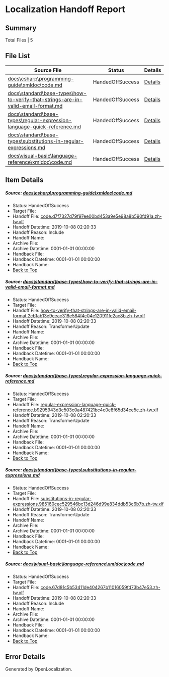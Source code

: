 # <a name='report-top'></a> Localization Handoff Report

## Summary
 Total Files | 5

## File List
 Source File | Status | Details 
 ----------- | ------ | ------- 
 [docs\csharp\programming-guide\xmldoc\code.md](https://github.com/OpenLocalizationTestOrg/docs/blob/f9ae43c1cac88dc83fee07b26d8333501f574532/docs/csharp/programming-guide/xmldoc/code.md) | HandedOffSuccess | [Details](#1c19f6060398483fc0c2140ee98687b315af91492087)
 [docs\standard\base-types\how-to-verify-that-strings-are-in-valid-email-format.md](https://github.com/OpenLocalizationTestOrg/docs/blob/f9ae43c1cac88dc83fee07b26d8333501f574532/docs/standard/base-types/how-to-verify-that-strings-are-in-valid-email-format.md) | HandedOffSuccess | [Details](#78210f9f007060551130812fcb5a9cd5b4728adc11875)
 [docs\standard\base-types\regular-expression-language-quick-reference.md](https://github.com/OpenLocalizationTestOrg/docs/blob/f9ae43c1cac88dc83fee07b26d8333501f574532/docs/standard/base-types/regular-expression-language-quick-reference.md) | HandedOffSuccess | [Details](#9224e78a422b20f33f19d05e43ed1e2ec8d1c5ce11889)
 [docs\standard\base-types\substitutions-in-regular-expressions.md](https://github.com/OpenLocalizationTestOrg/docs/blob/f9ae43c1cac88dc83fee07b26d8333501f574532/docs/standard/base-types/substitutions-in-regular-expressions.md) | HandedOffSuccess | [Details](#51e22407bd20cc6aa17b242948a83d698167590e11896)
 [docs\visual-basic\language-reference\xmldoc\code.md](https://github.com/OpenLocalizationTestOrg/docs/blob/f9ae43c1cac88dc83fee07b26d8333501f574532/docs/visual-basic/language-reference/xmldoc/code.md) | HandedOffSuccess | [Details](#5ddad477e48715c027104baf050959c51006e51213625)

## Item Details
##### <a name='1c19f6060398483fc0c2140ee98687b315af91492087'></a> Source: [docs\csharp\programming-guide\xmldoc\code.md](https://github.com/OpenLocalizationTestOrg/docs/blob/f9ae43c1cac88dc83fee07b26d8333501f574532/docs/csharp/programming-guide/xmldoc/code.md)
* Status: HandedOffSuccess
* Target File: 
* Handoff File: [code.d7f7327d79f97ee00bd453a9e5e98a8b590fd91a.zh-tw.xlf](https://github.com/OpenLocalizationTestOrg/docs.handoff/blob/4e31fae9e4cac1aad153720922d5fc784cc5c745/ol-handoff/OpenLocalizationTestOrg/docs.zh-tw/master/vbcs_med-ht/code.d7f7327d79f97ee00bd453a9e5e98a8b590fd91a.zh-tw.xlf)
* Handoff Datetime: 2019-10-08 02:20:33
* Handoff Reason: Include
* Handoff Name: 
* Archive File: 
* Archive Datetime: 0001-01-01 00:00:00
* Handback File: 
* Handback Datetime: 0001-01-01 00:00:00
* Handback Name: 
* [Back to Top](#report-top)

##### <a name='78210f9f007060551130812fcb5a9cd5b4728adc11875'></a> Source: [docs\standard\base-types\how-to-verify-that-strings-are-in-valid-email-format.md](https://github.com/OpenLocalizationTestOrg/docs/blob/f9ae43c1cac88dc83fee07b26d8333501f574532/docs/standard/base-types/how-to-verify-that-strings-are-in-valid-email-format.md)
* Status: HandedOffSuccess
* Target File: 
* Handoff File: [how-to-verify-that-strings-are-in-valid-email-format.2cb1ab13e9eeac318e584f4c04e120911fe2ac8b.zh-tw.xlf](https://github.com/OpenLocalizationTestOrg/docs.handoff/blob/4e31fae9e4cac1aad153720922d5fc784cc5c745/ol-handoff/OpenLocalizationTestOrg/docs.zh-tw/master/net-med-mt/how-to-verify-that-strings-are-in-valid-email-format.2cb1ab13e9eeac318e584f4c04e120911fe2ac8b.zh-tw.xlf)
* Handoff Datetime: 2019-10-08 02:20:33
* Handoff Reason: TransformerUpdate
* Handoff Name: 
* Archive File: 
* Archive Datetime: 0001-01-01 00:00:00
* Handback File: 
* Handback Datetime: 0001-01-01 00:00:00
* Handback Name: 
* [Back to Top](#report-top)

##### <a name='9224e78a422b20f33f19d05e43ed1e2ec8d1c5ce11889'></a> Source: [docs\standard\base-types\regular-expression-language-quick-reference.md](https://github.com/OpenLocalizationTestOrg/docs/blob/f9ae43c1cac88dc83fee07b26d8333501f574532/docs/standard/base-types/regular-expression-language-quick-reference.md)
* Status: HandedOffSuccess
* Target File: 
* Handoff File: [regular-expression-language-quick-reference.b9295943d3c503c0a487421bc4c0e8f65d34ce5c.zh-tw.xlf](https://github.com/OpenLocalizationTestOrg/docs.handoff/blob/4e31fae9e4cac1aad153720922d5fc784cc5c745/ol-handoff/OpenLocalizationTestOrg/docs.zh-tw/master/net-med-mt/regular-expression-language-quick-reference.b9295943d3c503c0a487421bc4c0e8f65d34ce5c.zh-tw.xlf)
* Handoff Datetime: 2019-10-08 02:20:33
* Handoff Reason: TransformerUpdate
* Handoff Name: 
* Archive File: 
* Archive Datetime: 0001-01-01 00:00:00
* Handback File: 
* Handback Datetime: 0001-01-01 00:00:00
* Handback Name: 
* [Back to Top](#report-top)

##### <a name='51e22407bd20cc6aa17b242948a83d698167590e11896'></a> Source: [docs\standard\base-types\substitutions-in-regular-expressions.md](https://github.com/OpenLocalizationTestOrg/docs/blob/f9ae43c1cac88dc83fee07b26d8333501f574532/docs/standard/base-types/substitutions-in-regular-expressions.md)
* Status: HandedOffSuccess
* Target File: 
* Handoff File: [substitutions-in-regular-expressions.985160cec529546bc13d246d99e834ddb53c6b7b.zh-tw.xlf](https://github.com/OpenLocalizationTestOrg/docs.handoff/blob/4e31fae9e4cac1aad153720922d5fc784cc5c745/ol-handoff/OpenLocalizationTestOrg/docs.zh-tw/master/net-med-mt/substitutions-in-regular-expressions.985160cec529546bc13d246d99e834ddb53c6b7b.zh-tw.xlf)
* Handoff Datetime: 2019-10-08 02:20:33
* Handoff Reason: TransformerUpdate
* Handoff Name: 
* Archive File: 
* Archive Datetime: 0001-01-01 00:00:00
* Handback File: 
* Handback Datetime: 0001-01-01 00:00:00
* Handback Name: 
* [Back to Top](#report-top)

##### <a name='5ddad477e48715c027104baf050959c51006e51213625'></a> Source: [docs\visual-basic\language-reference\xmldoc\code.md](https://github.com/OpenLocalizationTestOrg/docs/blob/f9ae43c1cac88dc83fee07b26d8333501f574532/docs/visual-basic/language-reference/xmldoc/code.md)
* Status: HandedOffSuccess
* Target File: 
* Handoff File: [code.67d81c5b53411de404267b11016059fd73b47e53.zh-tw.xlf](https://github.com/OpenLocalizationTestOrg/docs.handoff/blob/4e31fae9e4cac1aad153720922d5fc784cc5c745/ol-handoff/OpenLocalizationTestOrg/docs.zh-tw/master/vbcs_lo-mt/code.67d81c5b53411de404267b11016059fd73b47e53.zh-tw.xlf)
* Handoff Datetime: 2019-10-08 02:20:33
* Handoff Reason: Include
* Handoff Name: 
* Archive File: 
* Archive Datetime: 0001-01-01 00:00:00
* Handback File: 
* Handback Datetime: 0001-01-01 00:00:00
* Handback Name: 
* [Back to Top](#report-top)


## Error Details

Generated by OpenLocalization.
